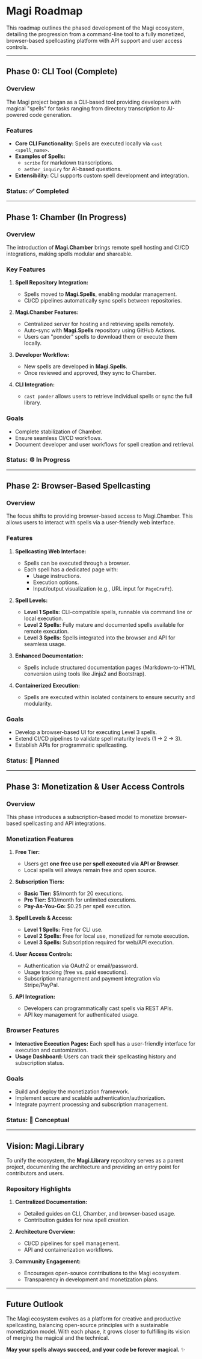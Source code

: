 # Magi Roadmap

This roadmap outlines the phased development of the Magi ecosystem, detailing the progression from a command-line tool to a fully monetized, browser-based spellcasting platform with API support and user access controls.

---

## **Phase 0: CLI Tool (Complete)**

### **Overview**
The Magi project began as a CLI-based tool providing developers with magical "spells" for tasks ranging from directory transcription to AI-powered code generation.

### **Features**
- **Core CLI Functionality:** Spells are executed locally via `cast <spell_name>`.
- **Examples of Spells:**
  - `scribe` for markdown transcriptions.
  - `aether_inquiry` for AI-based questions.
- **Extensibility:** CLI supports custom spell development and integration.

### **Status:** ✅ Completed

---

## **Phase 1: Chamber (In Progress)**

### **Overview**
The introduction of **Magi.Chamber** brings remote spell hosting and CI/CD integrations, making spells modular and shareable.

### **Key Features**
1. **Spell Repository Integration:**
   - Spells moved to **Magi.Spells**, enabling modular management.
   - CI/CD pipelines automatically sync spells between repositories.
   
2. **Magi.Chamber Features:**
   - Centralized server for hosting and retrieving spells remotely.
   - Auto-sync with **Magi.Spells** repository using GitHub Actions.
   - Users can "ponder" spells to download them or execute them locally.

3. **Developer Workflow:**
   - New spells are developed in **Magi.Spells**.
   - Once reviewed and approved, they sync to Chamber.

4. **CLI Integration:**
   - `cast ponder` allows users to retrieve individual spells or sync the full library.

### **Goals**
- Complete stabilization of Chamber.
- Ensure seamless CI/CD workflows.
- Document developer and user workflows for spell creation and retrieval.

### **Status:** ⚙️ In Progress

---

## **Phase 2: Browser-Based Spellcasting**

### **Overview**
The focus shifts to providing browser-based access to Magi.Chamber. This allows users to interact with spells via a user-friendly web interface.

### **Features**
1. **Spellcasting Web Interface:**
   - Spells can be executed through a browser.
   - Each spell has a dedicated page with:
     - Usage instructions.
     - Execution options.
     - Input/output visualization (e.g., URL input for `PageCraft`).

2. **Spell Levels:**
   - **Level 1 Spells:** CLI-compatible spells, runnable via command line or local execution.
   - **Level 2 Spells:** Fully mature and documented spells available for remote execution.
   - **Level 3 Spells:** Spells integrated into the browser and API for seamless usage.

3. **Enhanced Documentation:**
   - Spells include structured documentation pages (Markdown-to-HTML conversion using tools like Jinja2 and Bootstrap).

4. **Containerized Execution:**
   - Spells are executed within isolated containers to ensure security and modularity.

### **Goals**
- Develop a browser-based UI for executing Level 3 spells.
- Extend CI/CD pipelines to validate spell maturity levels (1 → 2 → 3).
- Establish APIs for programmatic spellcasting.

### **Status:** 🚧 Planned

---

## **Phase 3: Monetization & User Access Controls**

### **Overview**
This phase introduces a subscription-based model to monetize browser-based spellcasting and API integrations.

### **Monetization Features**
1. **Free Tier:**
   - Users get **one free use per spell executed via API or Browser**.
   - Local spells will always remain free and open source.

2. **Subscription Tiers:**
   - **Basic Tier:** $5/month for 20 executions.
   - **Pro Tier:** $10/month for unlimited executions.
   - **Pay-As-You-Go:** $0.25 per spell execution.

3. **Spell Levels & Access:**
   - **Level 1 Spells:** Free for CLI use.
   - **Level 2 Spells:** Free for local use, monetized for remote execution.
   - **Level 3 Spells:** Subscription required for web/API execution.

4. **User Access Controls:**
   - Authentication via OAuth2 or email/password.
   - Usage tracking (free vs. paid executions).
   - Subscription management and payment integration via Stripe/PayPal.

5. **API Integration:**
   - Developers can programmatically cast spells via REST APIs.
   - API key management for authenticated usage.

### **Browser Features**
- **Interactive Execution Pages:** Each spell has a user-friendly interface for execution and customization.
- **Usage Dashboard:** Users can track their spellcasting history and subscription status.

### **Goals**
- Build and deploy the monetization framework.
- Implement secure and scalable authentication/authorization.
- Integrate payment processing and subscription management.

### **Status:** 🔮 Conceptual

---

## **Vision: Magi.Library**

To unify the ecosystem, the **Magi.Library** repository serves as a parent project, documenting the architecture and providing an entry point for contributors and users.

### **Repository Highlights**
1. **Centralized Documentation:**
   - Detailed guides on CLI, Chamber, and browser-based usage.
   - Contribution guides for new spell creation.
   
2. **Architecture Overview:**
   - CI/CD pipelines for spell management.
   - API and containerization workflows.

3. **Community Engagement:**
   - Encourages open-source contributions to the Magi ecosystem.
   - Transparency in development and monetization plans.

---

## **Future Outlook**

The Magi ecosystem evolves as a platform for creative and productive spellcasting, balancing open-source principles with a sustainable monetization model. With each phase, it grows closer to fulfilling its vision of merging the magical and the technical.

**May your spells always succeed, and your code be forever magical.** ✨